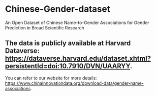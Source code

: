# Chinese-Gender-dataset
An Open Dataset of Chinese Name-to-Gender Associations for Gender Prediction in Broad Scientific Research

## The data is publicly available at Harvard Dataverse: https://dataverse.harvard.edu/dataset.xhtml?persistentId=doi:10.7910/DVN/UAARYY. 

You can refer to our website for more details: https://www.chinainnovationdata.org/download-data/gender-name-associations.
